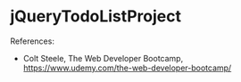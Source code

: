 # jQueryTodoListProject

References:

- Colt Steele, The Web Developer Bootcamp, https://www.udemy.com/the-web-developer-bootcamp/
